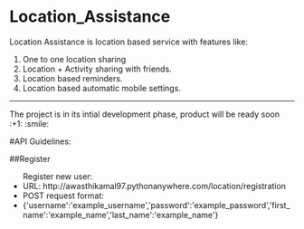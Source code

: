 # Location_Assistance

Location Assistance is location based service with features like:

1. One to one location sharing
2. Location + Activity sharing with friends.
3. Location based reminders.
4. Location based automatic mobile settings.

<hr>
The project is in its intial development phase, product will be ready soon :+1: :smile:

#API Guidelines:

##Register 
<ul>Register new user:
<li> URL: http://awasthikamal97.pythonanywhere.com/location/registration </li>
<li> POST request format: </li><li>
{'username':'example_username','password':'example_password','first_name':'example_name','last_name':'example_name'}</li>
